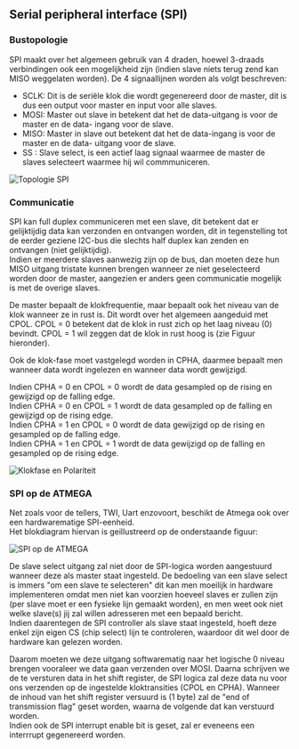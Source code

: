 ## Serial peripheral interface (SPI)

### Bustopologie

SPI maakt over het algemeen gebruik van 4 draden, hoewel 3-draads verbindingen ook een
mogelijkheid zijn (indien slave niets terug zend kan MISO weggelaten worden).
De 4 signaallijnen worden als volgt beschreven:

* SCLK:
Dit is de seriële klok die wordt gegenereerd door de master, dit is dus een output voor
master en input voor alle slaves.
* MOSI:
Master out slave in betekent dat het de data-uitgang is voor de master en de data-
ingang voor de slave.
* MISO:
Master in slave out betekent dat het de data-ingang is voor de master en de data-
uitgang voor de slave.
* SS :
Slave select, is een actief laag signaal waarmee de master de slaves selecteert
waarmee hij wil commmuniceren.

![Topologie SPI](../pictures/spi_topology.png)

### Communicatie

SPI kan full duplex communiceren met een slave, dit betekent dat er gelijktijdig data kan verzonden en
ontvangen worden, dit in tegenstelling tot de eerder geziene I2C-bus die slechts half duplex kan zenden
en ontvangen (niet gelijktijdig).  
Indien er meerdere slaves aanwezig zijn op de bus, dan moeten deze hun MISO uitgang tristate kunnen brengen wanneer ze niet geselecteerd worden door de master, aangezien er anders geen communicatie mogelijk is met de overige slaves.  

De master bepaalt de klokfrequentie, maar bepaalt ook het niveau van de klok wanneer ze in rust is.
Dit wordt over het algemeen aangeduid met CPOL. CPOL = 0 betekent dat de klok in rust zich op het
laag niveau (0) bevindt. CPOL = 1 wil zeggen dat de klok in rust hoog is (zie Figuur hieronder).

Ook de klok-fase moet vastgelegd worden in CPHA, daarmee bepaalt men wanneer data wordt
ingelezen en wanneer data wordt gewijzigd.

Indien CPHA = 0 en CPOL = 0 wordt de data gesampled op de rising en gewijzigd op de falling edge.  
Indien CPHA = 0 en CPOL = 1 wordt de data gesampled op de falling en gewijzigd op de rising edge.  
Indien CPHA = 1 en CPOL = 0 wordt de data gewijzigd op de rising en gesampled op de falling edge.  
Indien CPHA = 1 en CPOL = 1 wordt de data gewijzigd op de falling en gesampled op de rising edge.  

![Klokfase en Polariteit](../pictures/spi_clockphase_and_polarity.png)

### SPI op de ATMEGA

Net zoals voor de tellers, TWI, Uart enzovoort, beschikt de Atmega ook over een hardwarematige SPI-eenheid.  
Het blokdiagram hiervan is geillustreerd op de onderstaande figuur:

![SPI op de ATMEGA](../pictures/spi_on_atmega.png)

De slave select uitgang zal niet door de SPI-logica worden aangestuurd wanneer deze als master staat ingesteld. De bedoeling van een slave select is immers "om een slave te selecteren" dit kan men moeilijk in hardware implementeren omdat men niet kan voorzien hoeveel slaves er zullen zijn (per slave moet er een fysieke lijn gemaakt worden), en men weet ook niet welke slave(s) jij zal willen adresseren met een bepaald bericht.  
Indien daarentegen de SPI controller als slave staat ingesteld, hoeft deze enkel zijn eigen CS (chip
select) lijn te controleren, waardoor dit wel door de hardware kan gelezen worden.

Daarom moeten we deze uitgang softwarematig naar het logische 0 niveau brengen
vooraleer we data gaan verzenden over MOSI. Daarna schrijven we de te versturen data in het shift register, de SPI logica zal deze data nu voor ons verzenden op de ingestelde kloktransities (CPOL en CPHA). Wanneer de inhoud van het shift register versuurd is (1 byte) zal de "end of transmission flag" geset worden, waarna de volgende dat kan verstuurd worden.  
Indien ook de SPI interrupt enable bit is geset, zal er eveneens een interrrupt
gegenereerd worden.
